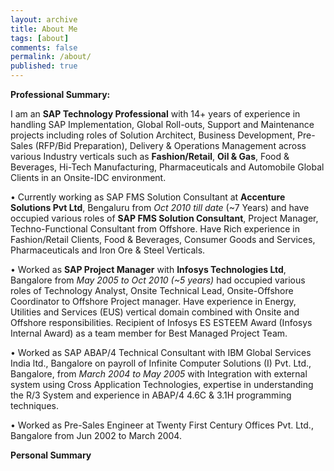 ```yaml
---
layout: archive
title: About Me
tags: [about]
comments: false
permalink: /about/
published: true
---
```


**Professional Summary:**

I am an **SAP Technology Professional** with 14+ years of experience in handling SAP Implementation, Global Roll-outs, Support and Maintenance projects including roles of Solution Architect, Business Development, Pre-Sales (RFP/Bid Preparation), Delivery & Operations Management across various Industry verticals such as **Fashion/Retail**, **Oil & Gas**, Food & Beverages, Hi-Tech Manufacturing, Pharmaceuticals and Automobile Global Clients in an Onsite-IDC environment.

•	Currently working as SAP FMS Solution Consultant at **Accenture Solutions Pvt Ltd**, Bengaluru from _Oct 2010 till date_ (~7 Years) and have occupied various roles of **SAP FMS Solution Consultant**, Project Manager, Techno-Functional Consultant from Offshore. Have Rich experience in Fashion/Retail Clients, Food & Beverages, Consumer Goods and Services, Pharmaceuticals and Iron Ore & Steel Verticals.

•	Worked as **SAP Project Manager** with **Infosys Technologies Ltd**, Bangalore from _May 2005 to Oct 2010 (~5 years)_ had occupied various roles of Technology Analyst, Onsite Technical Lead, Onsite-Offshore Coordinator to Offshore Project manager. Have experience in Energy, Utilities and Services (EUS) vertical domain combined with Onsite and Offshore responsibilities. Recipient of Infosys ES ESTEEM Award (Infosys Internal Award) as a team member for Best Managed Project Team.

•	Worked as SAP ABAP/4 Technical Consultant with IBM Global Services India ltd., Bangalore on payroll of Infinite Computer Solutions (I) Pvt. Ltd., Bangalore, from _March 2004 to May 2005_ with Integration with external system using Cross Application Technologies, expertise in understanding the R/3 System and experience in ABAP/4 4.6C & 3.1H programming techniques.

•	Worked as Pre-Sales Engineer at Twenty First Century Offices Pvt. Ltd., Bangalore from Jun 2002 to March 2004.

**Personal Summary**

